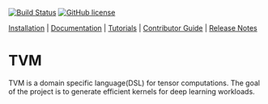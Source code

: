 [![Build Status](https://travis-ci.com/tqchen/tvm.svg?token=ZQpnpAReT4LHdjWAX8jR&branch=master)](https://travis-ci.com/tqchen/tvm)
[![GitHub license](http://dmlc.github.io/img/apache2.svg)](./LICENSE)

[Installation](docs/how_to/install.md) |
[Documentation](docs) |
[Tutorials](tutorials) |
[Contributor Guide](docs/how_to/contribute.md) |
[Release Notes](NEWS.md)

# TVM
TVM is a domain specific language(DSL) for tensor computations.
The goal of the project is to generate efficient kernels for deep learning workloads.
